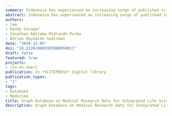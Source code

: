 ```yaml
---
summary: Indonesia has experienced an increasing surge of published scientific articles in recent years. In medical science, published articles greatly vary from both pre-clinical and clinical studies, where each study possesses a different methodological approach and hypothetical premise. However, some articles do not include rigorous documentation to make it reproducible. Moreover, the lack of centralized database further impedes researcher from reanalysing previous findings and integrating them with the new study. This paper delineates such an issue by constructing a graph database to centralize and integrate clinical research data. The database is constructed using Neo4j and cypher querying language and populated with 5,000 medical records generated by the synthea program. We address the viabilities of our proposed data curation method by simulating data of different sizes. Our database was able to answer queries requiring complex relationships while minimizing the amount of database hits. We conclude that graph databases are quite performant for solving data integration and centralization issues faced by life science research institutes.
abstract: Indonesia has experienced an increasing surge of published scientific articles in recent years. In medical science, published articles greatly vary from both pre-clinical and clinical studies, where each study possesses a different methodological approach and hypothetical premise. However, some articles do not include rigorous documentation to make it reproducible. Moreover, the lack of centralized database further impedes researcher from reanalysing previous findings and integrating them with the new study. This paper delineates such an issue by constructing a graph database to centralize and integrate clinical research data. The database is constructed using Neo4j and cypher querying language and populated with 5,000 medical records generated by the synthea program. We address the viabilities of our proposed data curation method by simulating data of different sizes. Our database was able to answer queries requiring complex relationships while minimizing the amount of database hits. We conclude that graph databases are quite performant for solving data integration and centralization issues faced by life science research institutes.
authors:
- lam
- Randy Sarayar
- Jonathan Aditama Midlando Purba
- Adrian Reynaldo Sudirman
date: "2019-11-05"
doi: "10.5220/0009387000050011"
draft: false
featured: true
projects:
- ice-on-imeri
publication: In *SCITEPRESS* digital library
publication_types:
- "1"
tags:
- Database
- Medicine
title: Graph Database on Medical Research Data for Integrated Life Science Research
description: Graph Database on Medical Research Data for Integrated Life Science Research
---
```

